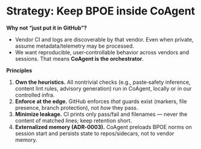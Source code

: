 # Strategy: Keep BPOE inside CoAgent

**Why not “just put it in GitHub”?**
- Vendor CI and logs are discoverable by that vendor. Even when private, assume metadata/telemetry may be processed.
- We want reproducible, user‑controllable behavior across vendors and sessions. That means **CoAgent is the orchestrator**.

**Principles**
1. **Own the heuristics.** All nontrivial checks (e.g., paste‑safety inference, content lint rules, advisory generation) run in CoAgent, locally or in our controlled infra.
2. **Enforce at the edge.** GitHub enforces *that* guards exist (markers, file presence, branch protection), not *how* they pass.
3. **Minimize leakage.** CI prints only pass/fail and filenames — never the content of matched lines; keep retention short.
4. **Externalized memory (ADR‑0003).** CoAgent preloads BPOE norms on session start and persists state to repos/sidecars, not to vendor memory.
